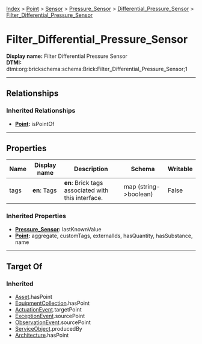 [Index](../../../../index.md) > [Point](../../../Point.md) > [Sensor](../../Sensor.md) > [Pressure_Sensor](../Pressure_Sensor.md) > [Differential_Pressure_Sensor](Differential_Pressure_Sensor.md) > [Filter_Differential_Pressure_Sensor](#)
# Filter_Differential_Pressure_Sensor

**Display name:** Filter Differential Pressure Sensor<br />
**DTMI:** dtmi:org:brickschema:schema:Brick:Filter_Differential_Pressure_Sensor;1

---

## Relationships

### Inherited Relationships
* **[Point](../../../Point.md):** isPointOf

---

## Properties

|Name|Display name|Description|Schema|Writable|
|-|-|-|-|-|
|tags|**en**: Tags|**en**: Brick tags associated with this interface.|map (string->boolean)|False|
### Inherited Properties
* **[Pressure_Sensor](../Pressure_Sensor.md):** lastKnownValue
* **[Point](../../../Point.md):** aggregate, customTags, externalIds, hasQuantity, hasSubstance, name

---

## Target Of
### Inherited
* [Asset](../../../../Asset/Asset.md).hasPoint
* [EquipmentCollection](../../../../Collection/EquipmentCollection.md).hasPoint
* [ActuationEvent](../../../../Event/PointEvent/ActuationEvent.md).targetPoint
* [ExceptionEvent](../../../../Event/PointEvent/ExceptionEvent.md).sourcePoint
* [ObservationEvent](../../../../Event/PointEvent/ObservationEvent.md).sourcePoint
* [ServiceObject](../../../../Information/ServiceObject/ServiceObject.md).producedBy
* [Architecture](../../../../Space/Architecture/Architecture.md).hasPoint
